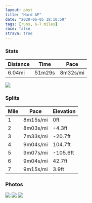 ```yaml
---
layout: post
title: "Hard AF"
date: "2020-06-05 18:10:59"
tags: [runs, 6-7 miles]
race: false
strava: true
---
```


### Stats

| Distance | Time | Pace |
|----------|------|------|
|6.04mi|51m29s|8m32s/mi|

<img src='https://maps.googleapis.com/maps/api/staticmap?maptype=roadmap&path=enc:wbwwFljsbM\uAZcA`@m@RBEBHJJ?QQBEN@XV\APL^Et@F^PbBrBB\ATNRXkA@Qd@w@x@iAV_ADa@JWn@aAf@[@MTk@AIJY@W`@MCKN[Jq@C]JW^c@p@WJQAQLsBZmA?a@d@k@L[?kAVa@@w@h@}BAGl@aAZeAf@o@DOLGj@HDNFABHBILCFKVl@LLELd@ZVBREZa@JtCZHDXpAJj@Q~@^bCDDBGBt@DXGx@JJH`@j@bPSh@Hx@CJYdCY`A]P@tAy@FHz@`@\CTTX~@^[?Db@Vb@h@NEPf@TNVFt@`@~@Hn@VzB]^q@p@y@JJPBjB]\NzBQxAVdA\Zl@VPl@FCFFDpATj@Dj@UVJVCb@FRTd@Nl@OrA`@d@@`Ab@LL|AZZh@DRTZZZh@M`@Cf@Pj@l@PZJf@Ef@|@x@z@p@x@`@Ld@PX~@H?FTLvBt@h@d@DTRLfALNNn@@PJFp@~A~@HZf@`@`@t@xAb@X^`Az@DV|Av@p@v@j@THf@P\DRb@n@~Az@ZFVPHRd@DZ`@l@RX^Ld@X`@b@HNLn@F|ApAn@hAf@`@j@|@VNZt@r@Gh@[BGMMNIZy@Xc@^eAZi@?KhA\p@\?\z@y@x@_@j@w@h@UZ[h@aBn@s@tAyB@OVg@`@sAB]GYJs@d@{A`@WZNT?Pq@\g@LEp@w@|@y@\MNUf@MjA_A`@C^Yb@Cr@_@JQRIj@SR@b@c@^W\Ed@e@bBm@|AeAdA_@jBkAvCiAdCaBd@KhA}@vAe@zBmAv@Q`Ac@dA[`@e@XIBOtAa@z@a@^[xBk@lFgCbBc@z@i@XGpAaAdAa@L[r@i@dAJz@G\YZIp@s@ZQp@BRRJMB`@MCa@a@Mw@a@gAe@MGLPcAHw@XgBf@}AQc@MIGq@LiBGeALmBM_AWq@ASf@uDGw@DQHGn@BbBa@RJlBDKNF]@iAEqCH{AEwF`@mE?u@N}@P]Ak@IKKo@CkBWsBP{AA{AWu@?aBRmAJOn@]lB}AxAQnA[t@NBGKqCNUZCTM@DJSPKz@ERHlAKnAQhAPj@?l@ONShBa@HYAS&key=AIzaSyC1MId7bFpkLXNAaYhBSTb8jLyiSqzbDtM&size=800x800&markers=color:yellow|label:S|40.7558,-73.99607&markers=color:green|label:F|40.693099999999966,-73.96955999999996'>

### Splits

| Mile | Pace | Elevation |
|------|------|-----------|
|1|8m15s/mi|0ft|
|2|8m03s/mi|-4.3ft|
|3|7m33s/mi|-20.7ft|
|4|9m04s/mi|104.7ft|
|5|9m07s/mi|-105.6ft|
|6|9m04s/mi|42.7ft|
|7|9m15s/mi|3.9ft|

### Photos
<img src='https://dgtzuqphqg23d.cloudfront.net/4en0qwSNh9h5DIlUU0-NS9Kd6i4qkOPkENv62cGT5o4-768x576.jpg'>

<img src='https://dgtzuqphqg23d.cloudfront.net/X2LDhXKpfEhqNkSvm8uvDoVa0tdkzrkMXmsXnW5FPfY-576x768.jpg'>

<img src='https://dgtzuqphqg23d.cloudfront.net/dklpSc2Tiva1TAjsa1JHNugpM-Lf-k2c6SyRuJTqoQ0-576x768.jpg'>
